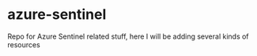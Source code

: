# azure-sentinel
Repo for Azure Sentinel related stuff, here I will be adding several kinds of resources
